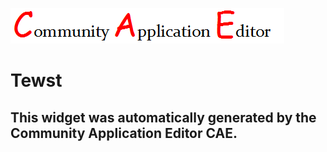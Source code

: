 ![CAE](https://github.com/PhilCAEOrg2/frontendComponent-4/blob/gh-pages/img/logo.png)  

Tewst
===================


This widget was automatically generated by the Community Application Editor CAE.  
---------------
